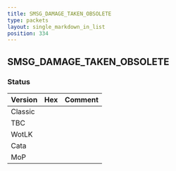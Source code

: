 ```yaml
---
title: SMSG_DAMAGE_TAKEN_OBSOLETE
type: packets
layout: single_markdown_in_list
position: 334
---
```


## SMSG_DAMAGE_TAKEN_OBSOLETE

### Status

Version    | Hex        | Comment
---------- | ---------- | ---------- 
Classic    |            |
TBC        |            |
WotLK      |            |
Cata       |            |
MoP        |            |